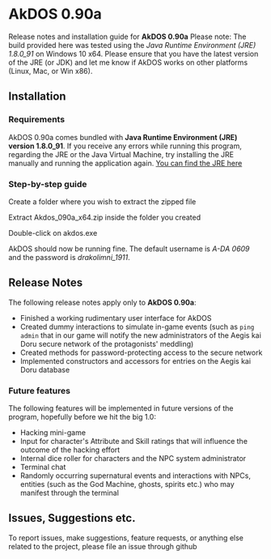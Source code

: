 # AkDOS 0.90a
Release notes and installation guide for **AkDOS 0.90a**
Please note: The build provided here was tested using the *Java Runtime Environment (JRE) 1.8.0_91*
on Windows 10 x64. Please ensure that you have the latest version of the JRE (or JDK) and let me know
if AkDOS works on other platforms (Linux, Mac, or Win x86).

## Installation

### Requirements
AkDOS 0.90a comes bundled with  **Java Runtime Environment (JRE) version 1.8.0_91**.
If you receive any errors while running this program, regarding the JRE or the Java Virtual Machine,
try installing the JRE manually and running the application again.
[You can find the JRE here](http://www.oracle.com/technetwork/java/javase/downloads/jre8-downloads-2133155.html "Download JRE")

### Step-by-step guide

Create a folder where you wish to extract the zipped file

Extract Akdos_090a_x64.zip inside the folder you created

Double-click on akdos.exe

AkDOS should now be running fine. The default username is *A-DA 0609* and the password is *drakolimni_1911*.

## Release Notes
The following release notes apply only to **AkDOS 0.90a**:

+ Finished a working rudimentary user interface for AkDOS
+ Created dummy interactions to simulate in-game events (such as `ping admin` that in our game
will notify the new administrators of the Aegis kai Doru secure network of the protagonists'
meddling)
+ Created methods for password-protecting access to the secure network
+ Implemented constructors and accessors for entries on the Aegis kai Doru database

### Future features
The following features will be implemented in future versions of the program, hopefully
before we hit the big 1.0:
+ Hacking mini-game
+ Input for character's Attribute and Skill ratings that will influence the outcome of the hacking
effort
+ Internal dice roller for characters and the NPC system administrator
+ Terminal chat
+ Randomly occurring supernatural events and interactions with NPCs, entities (such as the God Machine,
ghosts, spirits etc.) who may manifest through the terminal

## Issues, Suggestions etc.
To report issues, make suggestions, feature requests, or anything else related to the project,
please file an issue through github

